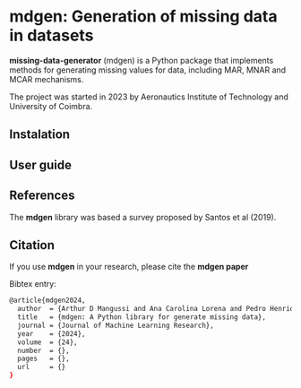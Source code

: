 # mdgen: Generation of missing data in datasets

**missing-data-generator** (mdgen) is a Python package that implements methods for generating missing values ​​for data, including MAR, MNAR and MCAR mechanisms.

The project was started in 2023 by Aeronautics Institute of Technology and University of Coimbra.

## Instalation

## User guide

## References
The **mdgen** library was based a survey proposed by Santos et al (2019). 

## Citation
If you use **mdgen** in your research, please cite the **mdgen paper**

Bibtex entry:
```bash
@article{mdgen2024,
  author  = {Arthur D Mangussi and Ana Carolina Lorena and Pedro Henriques Abreu and Filipe Loyola},
  title   = {mdgen: A Python library for generate missing data},
  journal = {Journal of Machine Learning Research},
  year    = {2024},
  volume  = {24},
  number  = {},
  pages   = {},
  url     = {}
}
``````